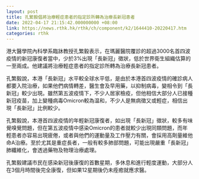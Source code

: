 ```yaml
---
layout: post
title: 孔繁毅倡將治療輕症患者的指定診所轉為治療長新冠患者
date: 2022-04-17 21:15:42.000000000 +08:00
link: https://news.rthk.hk/rthk/ch/component/k2/1644410-20220417.htm
categories: rthk
---
```


港大醫學院內科學系臨牀教授孔繁毅表示，在瑪麗醫院覆診的超過3000名首四波疫情的新冠康復者當中，少於3%出現「長新冠」徵狀，低於世界衛生組織估算的一至兩成。他建議將治療輕症患者的指定診所轉為治療長新冠患者。

孔繁毅說，本港「長新冠」水平較全球水平低，是由於本港首四波疫情的確診病人都要入院治療，如果他們病情轉差，醫生會及早用藥，以抑制病毒，變相令到「長新冠」較少出現。雖然第五波疫情下，不少人居家檢疫，但他相信大部分人已接種新冠疫苗，加上變種病毒Omicron較為温和，不少人是無病徵又或輕症，相信出現「長新冠」比例較少。

孔繁毅說，本港首四波疫情的年輕新冠康復者，如出現「長新冠」徵狀，較多有味覺嗅覺問題，但在第五波疫情中感染Omicron的患者就較少出現同類問題，而年輕患者亦容易出現疲倦，或者與他們的運動量及工作壓力有關，會採用高劑量維他命A治療。至於尤其是重症長者，一般有較多肺部問題，可能出現嚴重「長新冠」肺纖維化，會透過藥物及物理治療處理。

孔繁毅建議市民在感染新冠後康復的首數星期，多休息和進行輕度運動，大部分人在3個月時間後完全康復，但如果12星期後仍未痊癒就應求醫。
